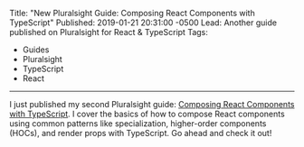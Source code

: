 Title: "New Pluralsight Guide: Composing React Components with TypeScript"
Published: 2019-01-21 20:31:00 -0500
Lead: Another guide published on Pluralsight for React & TypeScript
Tags:
- Guides
- Pluralsight
- TypeScript
- React
---

[twitter]: https://twitter.com/kamranayub
[guide]: https://pluralsight.pxf.io/x5PN5
[guides]: https://pluralsight.pxf.io/9e5XW

I just published my second Pluralsight guide: [Composing React Components with TypeScript][guide]. I cover the basics of how to compose React components using common patterns like specialization, higher-order components (HOCs), and render props with TypeScript. Go ahead and check it out!